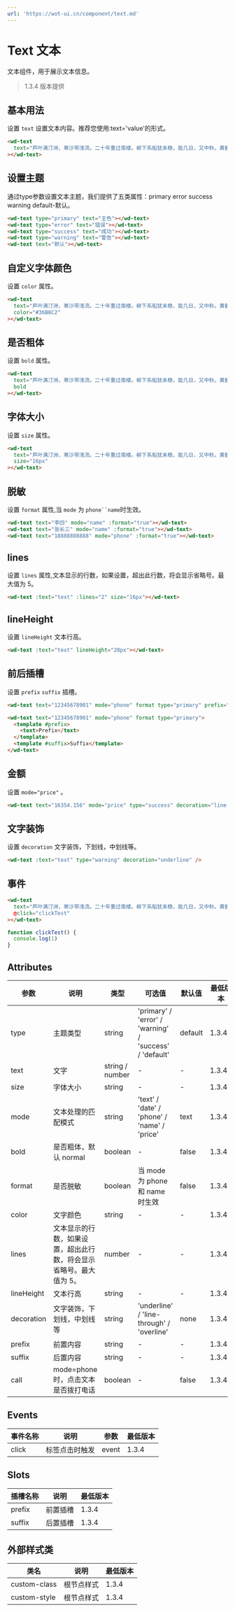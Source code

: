 ```yaml
---
url: 'https://wot-ui.cn/component/text.md'
---
```

# Text 文本

文本组件，用于展示文本信息。

> 1.3.4 版本提供

## 基本用法

设置 `text` 设置文本内容。推荐您使用:text='value'的形式。

```html
<wd-text
  text="芦叶满汀洲，寒沙带浅流。二十年重过南楼。柳下系船犹未稳，能几日，又中秋。黄鹤断矶头，故人曾到否？旧江山浑是新愁。欲买桂花同载酒，终不似，少年游。"
></wd-text>
```

## 设置主题

通过type参数设置文本主题，我们提供了五类属性：primary error success warning default-默认。

```html
<wd-text type="primary" text="主色"></wd-text>
<wd-text type="error" text="错误"></wd-text>
<wd-text type="success" text="成功"></wd-text>
<wd-text type="warning" text="警告"></wd-text>
<wd-text text="默认"></wd-text>
```

## 自定义字体颜色

设置 `color` 属性。

```html
<wd-text
  text="芦叶满汀洲，寒沙带浅流。二十年重过南楼。柳下系船犹未稳，能几日，又中秋。黄鹤断矶头，故人曾到否？旧江山浑是新愁。欲买桂花同载酒，终不似，少年游。"
  color="#36B8C2"
></wd-text>
```

## 是否粗体

设置 `bold` 属性。

```html
<wd-text
  text="芦叶满汀洲，寒沙带浅流。二十年重过南楼。柳下系船犹未稳，能几日，又中秋。黄鹤断矶头，故人曾到否？旧江山浑是新愁。欲买桂花同载酒，终不似，少年游。"
  bold
></wd-text>
```

## 字体大小

设置 `size` 属性。

```html
<wd-text
  text="芦叶满汀洲，寒沙带浅流。二十年重过南楼。柳下系船犹未稳，能几日，又中秋。黄鹤断矶头，故人曾到否？旧江山浑是新愁。欲买桂花同载酒，终不似，少年游。"
  size="16px"
></wd-text>
```

## 脱敏

设置 `format` 属性,当 `mode` 为 `phone``name`时生效。

```html
<wd-text text="李四" mode="name" :format="true"></wd-text>
<wd-text text="张长三" mode="name" :format="true"></wd-text>
<wd-text text="18888888888" mode="phone" :format="true"></wd-text>
```

## lines

设置 `lines` 属性,文本显示的行数，如果设置，超出此行数，将会显示省略号。最大值为 5。

```html
<wd-text :text="text" :lines="2" size="16px"></wd-text>
```

## lineHeight

设置 `lineHeight` 文本行高。

```html
<wd-text :text="text" lineHeight="20px"></wd-text>
```

## 前后插槽

设置 `prefix` `suffix` 插槽。

```html
<wd-text text="12345678901" mode="phone" format type="primary" prefix="Prefix" suffix="Suffix" />

<wd-text text="12345678901" mode="phone" format type="primary">
  <template #prefix>
    <text>Prefix</text>
  </template>
  <template #suffix>Suffix</template>
</wd-text>
```

## 金额

设置 `mode="price"` 。

```html
<wd-text text="16354.156" mode="price" type="success" decoration="line-through" prefix="￥" />
```

## 文字装饰

设置 `decoration` 文字装饰，下划线，中划线等。

```html
<wd-text :text="text" type="warning" decoration="underline" />
```

## 事件

```html
<wd-text
  text="芦叶满汀洲，寒沙带浅流。二十年重过南楼。柳下系船犹未稳，能几日，又中秋。黄鹤断矶头，故人曾到否？旧江山浑是新愁。欲买桂花同载酒，终不似，少年游。"
  @click="clickTest"
></wd-text>
```

```typescript
function clickTest() {
  console.log(1)
}
```

## Attributes

| 参数       | 说明                                                               | 类型            | 可选值                                                  | 默认值  | 最低版本 |
| ---------- | ------------------------------------------------------------------ | --------------- | ------------------------------------------------------- | ------- | -------- |
| type       | 主题类型                                                           | string          | 'primary' / 'error' / 'warning' / 'success' / 'default' | default | 1.3.4    |
| text       | 文字                                                               | string / number | -                                                       | -       | 1.3.4    |
| size       | 字体大小                                                           | string          | -                                                       | -       | 1.3.4    |
| mode       | 文本处理的匹配模式                                                 | string          | 'text' / 'date' / 'phone' / 'name' / 'price'            | text    | 1.3.4+   |
| bold       | 是否粗体，默认 normal                                              | boolean         | -                                                       | false   | 1.3.4    |
| format     | 是否脱敏                                                           | boolean         | 当 mode 为 phone 和 name 时生效                         | false   | 1.3.4    |
| color      | 文字颜色                                                           | string          | -                                                       | -       | 1.3.4    |
| lines      | 文本显示的行数，如果设置，超出此行数，将会显示省略号。最大值为 5。 | number          | -                                                       | -       | 1.3.4    |
| lineHeight | 文本行高                                                           | string          | -                                                       | -       | 1.3.4    |
| decoration | 文字装饰，下划线，中划线等                                         | string          | 'underline' / 'line-through' / 'overline'               | none    | 1.3.4+   |
| prefix     | 前置内容                                                           | string          | -                                                       | -       | 1.3.4+   |
| suffix     | 后置内容                                                           | string          | -                                                       | -       | 1.3.4+   |
| call       | mode=phone 时，点击文本是否拨打电话                                | boolean         | -                                                       | false   | 1.3.4    |

## Events

| 事件名称 | 说明           | 参数  | 最低版本 |
| -------- | -------------- | ----- | -------- |
| click    | 标签点击时触发 | event | 1.3.4    |

## Slots

| 插槽名称 | 说明     | 最低版本 |
| -------- | -------- | -------- |
| prefix   | 前置插槽 | 1.3.4    |
| suffix   | 后置插槽 | 1.3.4    |

## 外部样式类

| 类名         | 说明       | 最低版本 |
| ------------ | ---------- | -------- |
| custom-class | 根节点样式 | 1.3.4    |
| custom-style | 根节点样式 | 1.3.4    |

